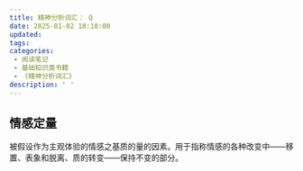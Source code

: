 ```yaml
---
title: 精神分析词汇： Q
date: 2025-01-02 18:10:00
updated:
tags:
categories:
 - 阅读笔记
 - 基础知识类书籍
 - 《精神分析词汇》
description: ' '
---
```

## 情感定量

被假设作为主观体验的情感之基质的量的因素。用于指称情感的各种改变中——移置、表象和脱离、质的转变——保持不变的部分。

